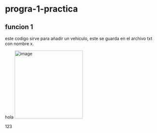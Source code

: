 # progra-1-practica
## funcion 1 

este codigo sirve para añadir un vehiculo, este se guarda en el archivo txt con nombre x.

hola
<img width="225" height="225" alt="image" src="https://github.com/user-attachments/assets/0d712617-615f-45bd-807d-4dad5985b8e3" />

123
